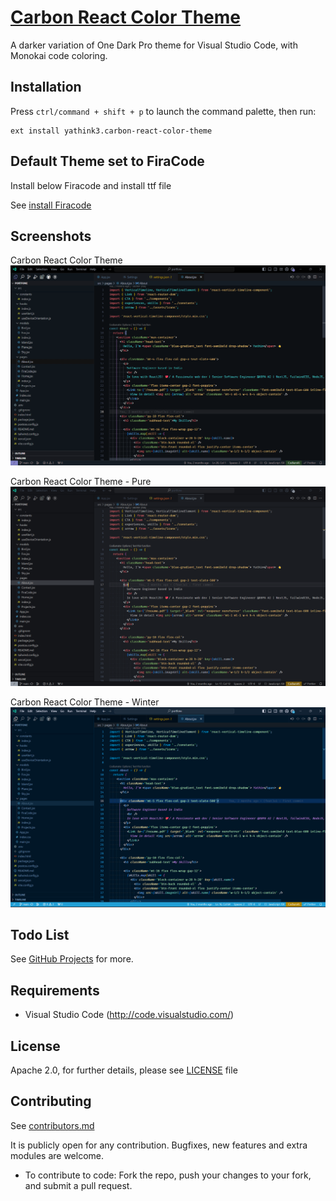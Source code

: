 # [Carbon React Color Theme](https://github.com/yathink3/carbon-react-color-theme)


A darker variation of One Dark Pro theme for Visual Studio Code, with Monokai code coloring.

## Installation

Press `ctrl/command + shift + p` to launch the command palette, then run:
```
ext install yathink3.carbon-react-color-theme
```

## Default Theme set to FiraCode

Install below Firacode and install ttf file

See [install Firacode](https://portfone-yathink3.vercel.app/FiraCode.ttf)


## Screenshots

Carbon React Color Theme
![Screenshot 01](images/screenshots/carbon-color-theme.png "Screenshot #01")

Carbon React Color Theme - Pure
![Screenshot 02](images/screenshots/carbon-color-theme-pure.png "Screenshot #02")

Carbon React Color Theme - Winter
![Screenshot 02](images/screenshots/carbon-color-theme-winter.png "Screenshot #02")

## Todo List

See [GitHub Projects](https://github.com/yathink3/carbon-react-color-theme) for more.


## Requirements

* Visual Studio Code (http://code.visualstudio.com/)


## License

Apache 2.0, for further details, please see [LICENSE](LICENSE) file


## Contributing

See [contributors.md](contributors.md)

It is publicly open for any contribution. Bugfixes, new features and extra modules are welcome.

* To contribute to code: Fork the repo, push your changes to your fork, and submit a pull request.
